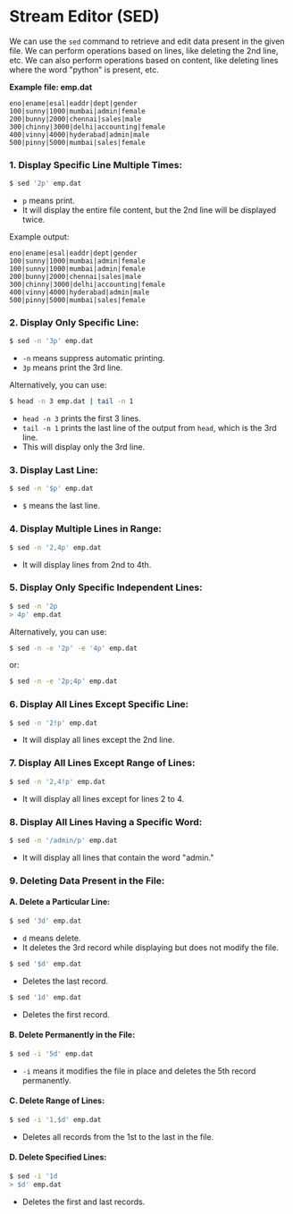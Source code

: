 # Stream Editor (SED)

We can use the `sed` command to retrieve and edit data present in the given file. We can perform operations based on lines, like deleting the 2nd line, etc. We can also perform operations based on content, like deleting lines where the word "python" is present, etc.

**Example file: emp.dat**
```
eno|ename|esal|eaddr|dept|gender
100|sunny|1000|mumbai|admin|female
200|bunny|2000|chennai|sales|male
300|chinny|3000|delhi|accounting|female
400|vinny|4000|hyderabad|admin|male
500|pinny|5000|mumbai|sales|female
```

### 1. Display Specific Line Multiple Times:
```bash
$ sed '2p' emp.dat
```
- `p` means print.
- It will display the entire file content, but the 2nd line will be displayed twice.

Example output:
```
eno|ename|esal|eaddr|dept|gender
100|sunny|1000|mumbai|admin|female
100|sunny|1000|mumbai|admin|female
200|bunny|2000|chennai|sales|male
300|chinny|3000|delhi|accounting|female
400|vinny|4000|hyderabad|admin|male
500|pinny|5000|mumbai|sales|female
```

### 2. Display Only Specific Line:
```bash
$ sed -n '3p' emp.dat
```
- `-n` means suppress automatic printing.
- `3p` means print the 3rd line.

Alternatively, you can use:
```bash
$ head -n 3 emp.dat | tail -n 1
```
- `head -n 3` prints the first 3 lines.
- `tail -n 1` prints the last line of the output from `head`, which is the 3rd line.
- This will display only the 3rd line.

### 3. Display Last Line:
```bash
$ sed -n '$p' emp.dat
```
- `$` means the last line.

### 4. Display Multiple Lines in Range:
```bash
$ sed -n '2,4p' emp.dat
```
- It will display lines from 2nd to 4th.

### 5. Display Only Specific Independent Lines:
```bash
$ sed -n '2p
> 4p' emp.dat
```
Alternatively, you can use:
```bash
$ sed -n -e '2p' -e '4p' emp.dat
```
or:
```bash
$ sed -n -e '2p;4p' emp.dat
```

### 6. Display All Lines Except Specific Line:
```bash
$ sed -n '2!p' emp.dat
```
- It will display all lines except the 2nd line.

### 7. Display All Lines Except Range of Lines:
```bash
$ sed -n '2,4!p' emp.dat
```
- It will display all lines except for lines 2 to 4.

### 8. Display All Lines Having a Specific Word:
```bash
$ sed -n '/admin/p' emp.dat
```
- It will display all lines that contain the word "admin."

### 9. Deleting Data Present in the File:

#### A. Delete a Particular Line:
```bash
$ sed '3d' emp.dat
```
- `d` means delete.
- It deletes the 3rd record while displaying but does not modify the file.

```bash
$ sed '$d' emp.dat
```
- Deletes the last record.

```bash
$ sed '1d' emp.dat
```
- Deletes the first record.

#### B. Delete Permanently in the File:
```bash
$ sed -i '5d' emp.dat
```
- `-i` means it modifies the file in place and deletes the 5th record permanently.

#### C. Delete Range of Lines:
```bash
$ sed -i '1,$d' emp.dat
```
- Deletes all records from the 1st to the last in the file.

#### D. Delete Specified Lines:
```bash
$ sed -i '1d
> $d' emp.dat
```
- Deletes the first and last records.

